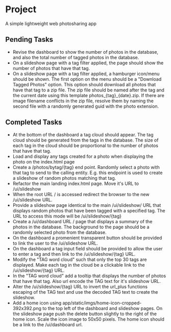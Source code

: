 # Project

A simple lightweight web photosharing app

## Pending Tasks

- Revise the dashboard to show the number of photos in the database, and also the total number of tagged photos in the database.
- On a slideshow page with a tag filter applied, the page should show the number of photos that have that tag.
- On a slideshow page with a tag filter applied, a hamburger icon/menu should be shown. The first option on the menu should be a "Download Tagged Photos" option. This option should download all photos that have that tag to a zip file. The zip file should be named after the tag and the current date using this template photos_{tag}_{date}.zip. If there are image filename conflicts in the zip file, resolve them by naming the second file with a randomly generated guid with the photo extension.

## Completed Tasks

- At the bottom of the dashboard a tag cloud should appear. The tag cloud should be generated from the tags in the database. The size of each tag in the cloud should be proportional to the number of photos that have that tag.
- Load and display any tags created for a photo when displaying the photo on the index.html page
- Create a /photos/bytag/{tag} end point. Randomly select a photo with that tag to send to the calling entity. E.g. this endpoint is used to create a slideshow of random photos matching that tag.
- Refactor the main landing index.html page. Move it's URL to /ui/slideshow
- When the root URL / is accessed redirect the browser to the new /ui/slideshow URL.
- Provide a slideshow page identical to the main /ui/slideshow/ URL that displays random photos that have been tagged with a specified tag.
  The URL to access this mode will be /ui/slideshow/{tag}
- Create a /ui/dashboard URL / page that displays a summary of the photos in the database. The background to the page should be a randomly selected photo from the database.
- On the dashboard a promenient transparent button should be provided to link the user to the /ui/slideshow URL.
- On the dashboard a tag input field should be provided to allow the user to enter a tag and then link to the /ui/slideshow/{tag} URL.
- Modify the "TAG word cloud" such that only the top 30 tags are displayed. Make each tag in the cloud be a clickable link to the /ui/slideshow/{tag} URL.
- In the "TAG word cloud" add a tooltip that displays the number of photos that have that tag. Also url encode the TAG text for it's slideshow URL.
- Alter the /ui/slideshow/{tag} URL to invert the url_plus functions escaping of the TAG text and use the decoded TAG text to create the slideshow.
- Add a home icon using app/static/imgs/home-icon-cropped-392x392.png to the top left of the dashboard and slideshow pages. On the slideshow page push the delete button slightly to the right of the home icon. Scale the icon image to 50x50 pixels. The home icon should be a link to the /ui/dashboard url.

